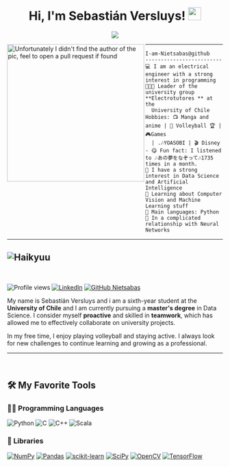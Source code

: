 <h1 align="center">
Hi, I'm Sebastián Versluys!
  <img src="https://media.giphy.com/media/hvRJCLFzcasrR4ia7z/giphy.gif" width="30"></h1>
 <!--<img src="https://komarev.com/ghpvc/?username=I-am-vishalmaurya&label=Profile%20Views&color=0e75b6&style=flat" align='right' alt="vishalmaurya" />-->




  <p align="center">
  <a href="https://github.com/DenverCoder1/readme-typing-svg"><img src="https://readme-typing-svg.herokuapp.com?lines=Computer+Science+Student;Otaku+by+chance;Programer+for+choice;DS%20|%20AI%20|%20ML%20Enthusiastic;Always%20learning%20new%20things&center=true&width=380&height=45"></a>
</p>

<img align="left" src="https://wallpapers.com/images/hd/anime-boy-computer-68mzqrg6ffu3vtlw.jpg" alt="Unfortunately I didn't find the author of the pic, feel to open a pull request if found" width="320" />
<hr>

```
I-am-Nietsabas@github
-------------------------
💻 I am an electrical engineer with a strong interest in programming
👨🏻‍🎓 Leader of the university group **Electrotutores ** at the 
  University of Chile
Hobbies: 📺 Manga and anime | 🏐 Volleyball 🏆 | 🎮Games 
  | .🎶YOASOBI | 🎬 Disney
- 😋 Fun fact: I listened to 🎶あの夢をなぞって🎶1735 times in a month.
📝 I have a strong interest in Data Science and Artificial Intelligence
🌱 Learning about Computer Vision and Machine Learning stuff
🌟 Main languages: Python
💖 In a complicated relationship with Neural Networks

```
<hr>



## ![Haikyuu](https://fontmeme.com/temporary/565c2fb70c4640c4ba30815e13c8e6ba.png)

<br>


![Profile views](https://gpvc.arturio.dev/Nietsabas)
[![LinkedIn](https://img.shields.io/badge/-Nietsabas-blue?style=flat-square&logo=Linkedin&logoColor=white&link=https://www.linkedin.com/in/sebasti%C3%A1n-versluys-dom%C3%ADnguez/)](https://www.linkedin.com/in/sebasti%C3%A1n-versluys-dom%C3%ADnguez/)
[![GitHub Nietsabas](https://img.shields.io/github/followers/nietsabas?label=follow&style=social)](https://github.com/nietsabas)

My name is Sebastián Versluys and i am a sixth-year student at the **University of Chile** and I am currently pursuing a **master's degree** in Data Science. I consider myself **proactive** and skilled in **teamwork**, which has allowed me to effectively collaborate on university projects.

In my free time, I enjoy playing volleyball and staying active. I always look for new challenges to continue learning and growing as a professional.


<hr>

<br>

## 🛠️ My Favorite Tools

### 👨‍💻 Programming Languages

![Python](https://img.shields.io/badge/-Python-3776AB?style=flat-square&logo=Python&logoColor=white)
![C](https://img.shields.io/badge/-C-00599C?style=flat-square&logo=C&logoColor=white)
![C++](https://img.shields.io/badge/-C++-00599C?style=flat-square&logo=C%2B%2B&logoColor=white)
![Scala](https://img.shields.io/badge/-Scala-DC322F?style=flat-square&logo=Scala&logoColor=white)


### 🧰 Libraries

<a href="#"><img alt="NumPy" src="https://img.shields.io/badge/Numpy%20-%23013243.svg?logo=numpy&logoColor=white"></a>
<a href="#"><img alt="Pandas" src="https://img.shields.io/badge/Pandas%20-%23150458.svg?logo=pandas&logoColor=white"></a>
<a href="#"><img alt="scikit-learn" src="https://img.shields.io/badge/scikit%20learn%20-%23F7931E.svg?logo=scikit-learn&logoColor=white"></a>
<a href="#"><img alt="SciPy" src="https://img.shields.io/badge/SciPy-%230C55A5.svg?logo=scipy&logoColor=white"></a>
<a href="#"><img alt="OpenCV" src="https://img.shields.io/badge/OpenCV%20-%23white.svg?logo=OpenCV&logoColor=white&color=5F9EA0"></a>
<a href="#"><img alt="TensorFlow" src="https://img.shields.io/badge/TensorFlow%20-%23FF6F00.svg?logo=TensorFlow&logoColor=white"></a>
